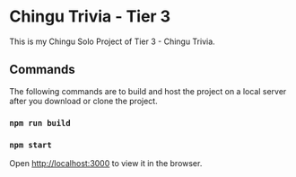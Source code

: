 # Chingu Trivia - Tier 3

This is my Chingu Solo Project of Tier 3 - Chingu Trivia. 

## Commands

The following commands are to build and host the project on a local server after you download or clone the project.

### `npm run build`

### `npm start`

Open [http://localhost:3000](http://localhost:3000) to view it in the browser.
